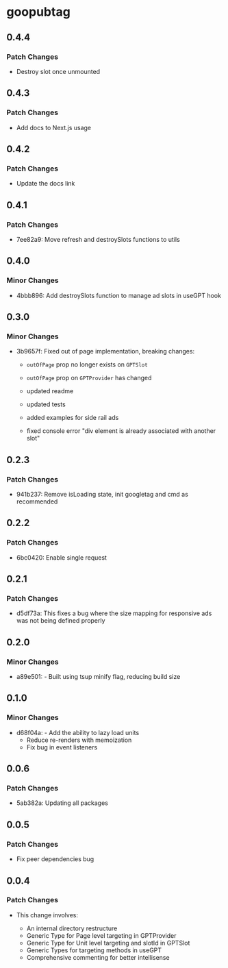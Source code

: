 # goopubtag

## 0.4.4

### Patch Changes

- Destroy slot once unmounted

## 0.4.3

### Patch Changes

- Add docs to Next.js usage

## 0.4.2

### Patch Changes

- Update the docs link

## 0.4.1

### Patch Changes

- 7ee82a9: Move refresh and destroySlots functions to utils

## 0.4.0

### Minor Changes

- 4bbb896: Add destroySlots function to manage ad slots in useGPT hook

## 0.3.0

### Minor Changes

- 3b9657f: Fixed out of page implementation, breaking changes:

  - `outOfPage` prop no longer exists on `GPTSlot`
  - `outOfPage` prop on `GPTProvider` has changed

  - updated readme
  - updated tests
  - added examples for side rail ads
  - fixed console error "div element is already associated with another slot"

## 0.2.3

### Patch Changes

- 941b237: Remove isLoading state, init googletag and cmd as recommended

## 0.2.2

### Patch Changes

- 6bc0420: Enable single request

## 0.2.1

### Patch Changes

- d5df73a: This fixes a bug where the size mapping for responsive ads was not being defined properly

## 0.2.0

### Minor Changes

- a89e501: - Built using tsup minify flag, reducing build size

## 0.1.0

### Minor Changes

- d68f04a: - Add the ability to lazy load units
  - Reduce re-renders with memoization
  - Fix bug in event listeners

## 0.0.6

### Patch Changes

- 5ab382a: Updating all packages

## 0.0.5

### Patch Changes

- Fix peer dependencies bug

## 0.0.4

### Patch Changes

- This change involves:

  - An internal directory restructure
  - Generic Type for Page level targeting in GPTProvider
  - Generic Type for Unit level targeting and slotId in GPTSlot
  - Generic Types for targeting methods in useGPT
  - Comprehensive commenting for better intellisense
